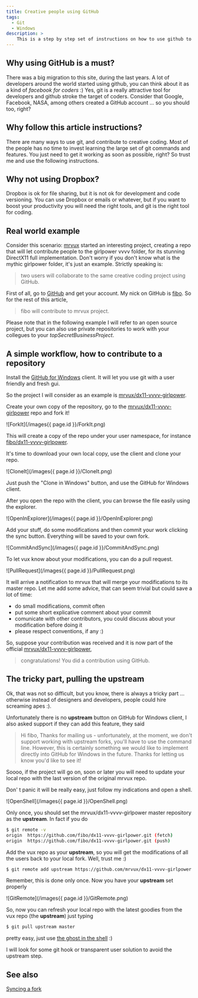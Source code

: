```yaml
---
title: Creative people using GitHub
tags:
  - Git
  - Windows
description: >
    This is a step by step set of instructions on how to use github to contribute to your favourite creative coding project (that is vvvv of course) so you can help, improve it, and maybe add features you need for your own projects.
---
```


## Why using GitHub is a must?

There was a big migration to this site, during the last years. A lot of developers around the world started using github, you can think about it as a kind of *facebook for coders* :) Yes, git is a really attractive tool for developers and github stroke the target of coders. Consider that Google, Facebook, NASA, among others created a GitHub account ... so you should too, right?

## Why follow this article instructions?

There are many ways to use git, and contribute to creative coding. Most of the people has no time to invest learning the large set of git commands and features. You just need to get it working as soon as possible, right? So trust me and use the following instructions.

## Why not using Dropbox?

Dropbox is ok for file sharing, but it is not ok for development and code versioning. You can use Dropbox or emails or whatever, but if you want to boost your productivity you will need the right tools, and git is the right tool for coding.

## Real world example

Consider this scenario: [mrvux](https://github.com/mrvux) started an interesting project, creating a repo that will let contribute people to the girlpower vvvv folder, for its stunning DirectX11 full implementation. Don't worry if you don't know what is the mythic girlpower folder, it's just an example. Strictly speaking is:

> two users will collaborate to the same creative coding project using GitHub.

First of all, go to [GitHub](https://github.com/) and get your account. My nick on GitHub is [fibo](https://github.com/fibo). So for the rest of this article,

> fibo will contribute to mrvux project.

Please note that in the following example I will refer to an open source project, but you can also use private repositories to work with your collegues to your *topSecretBusinessProject*.

## A simple workflow, how to contribute to a repository

Install the [GitHub for Windows](http://windows.github.com/) client. It will let you use git with a user friendly and fresh gui.

So the project I will consider as an example is [mrvux/dx11-vvvv-girlpower][1].

Create your own copy of the repository, go to the [mrvux/dx11-vvvv-girlpower][1] repo and fork it!

![ForkIt](/images{{ page.id }}/ForkIt.png)

This will create a copy of the repo under your user namespace, for instance [fibo/dx11-vvvv-girlpower](https://github.com/fibo/dx11-vvvv-girlpower).

It's time to download your own local copy, use the client and clone your repo.

![CloneIt](/images{{ page.id }}/CloneIt.png)

Just push the "Clone in Windows" button, and use the GitHub for Windows client.

After you open the repo with the client, you can browse the file easily using the explorer.

![OpenInExplorer](/images{{ page.id }}/OpenInExplorer.png)

Add your stuff, do some modifications and then commit your work clicking the sync button. Everything will be saved to your own fork.

![CommitAndSync](/images{{ page.id }}/CommitAndSync.png)

To let vux know about your modifications, you can do a pull request.

![PullRequest](/images{{ page.id }}/PullRequest.png)

It will arrive a notification to mrvux that will merge your modifications to its master repo.
Let me add some advice, that can seem trivial but could save a lot of time:
*   do small modifications, commit often
*   put some short explicative comment about your commit
*   comunicate with other contributors, you could discuss about your modification before doing it
*   please respect conventions, if any :)

So, suppose your contribution was received and it is now part of the official&nbsp;[mrvux/dx11-vvvv-girlpower](https://github.com/mrvux/dx11-vvvv-girlpower),

> congratulations! You did a contribution using GitHub.

## The tricky part, pulling the upstream

Ok, that was not so difficult, but you know, there is always a tricky part ... otherwise instead of designers and developers, people could hire screaming apes :).

Unfortunately there is no **upstream** button on GitHub for Windows client, I also asked support if they can add this feature, they said

> Hi fibo, Thanks for mailing us - unfortunately, at the moment, we don't support working with upstream forks, you'll have to use the command line. However, this is certainly something we would like to implement directly into GitHub for Windows in the future. Thanks for letting us know you'd like to see it!

Soooo, if the project will go on, soon or later you will need to update your local repo with the last version of the original mrvux repo.

Don' t panic it will be really easy, just follow my indications and open a shell.

![OpenShell](/images{{ page.id }}/OpenShell.png)

Only once, you should set the mrvux/dx11-vvvv-girlpower master repository as the **upstream**. In fact if you do

```bash
$ git remote -v
origin  https://github.com/fibo/dx11-vvvv-girlpower.git (fetch)
origin  https://github.com/fibo/dx11-vvvv-girlpower.git (push)
```

Add the vux repo as your **upstream**, so you will get the modifications of all the users back to your local fork. Well, trust me :)

```bash
$ git remote add upstream https://github.com/mrvux/dx11-vvvv-girlpower.git
```

Remember, this is done only once. Now you have your **upstream** set properly

![GitRemote](/images{{ page.id }}/GitRemote.png)

So, now you can refresh your local repo with the latest goodies from the vux repo (the **upstream**) just typing

```bash
$ git pull upstream master
```

pretty easy, just use [the ghost in the shell](https://www.youtube.com/watch?v=ZGJE82p39jI) :)

I will look for some git hook or transparent user solution to avoid the upstream step.

## See also

[Syncing a fork](https://help.github.com/articles/syncing-a-fork)

  [1]: https://github.com/mrvux/dx11-vvvv-girlpower "mrvux/dx11-vvvv-girlpower GitHub repo"
